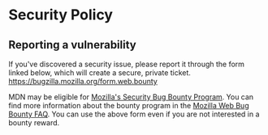 # Security Policy

## Reporting a vulnerability

If you've discovered a security issue, please report it through the form linked
below, which will create a secure, private ticket.
https://bugzilla.mozilla.org/form.web.bounty

MDN may be eligible for
[Mozilla's Security Bug Bounty Program](https://www.mozilla.org/en-US/security/bug-bounty/).
You can find more information about the bounty program in the
[Mozilla Web Bug Bounty FAQ](https://www.mozilla.org/en-US/security/bug-bounty/faq-webapp/).
You can use the above form even if you are not interested in a bounty reward.
